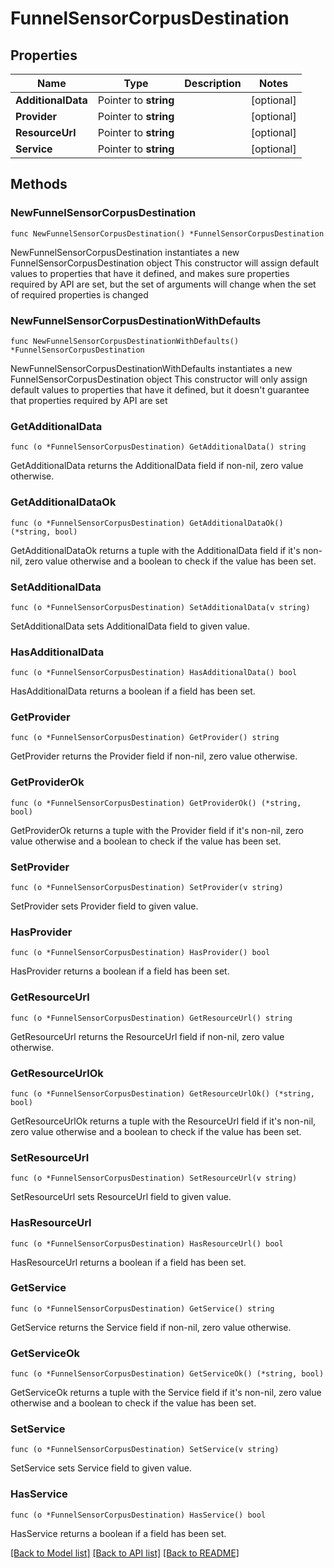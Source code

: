 # FunnelSensorCorpusDestination

## Properties

Name | Type | Description | Notes
------------ | ------------- | ------------- | -------------
**AdditionalData** | Pointer to **string** |  | [optional] 
**Provider** | Pointer to **string** |  | [optional] 
**ResourceUrl** | Pointer to **string** |  | [optional] 
**Service** | Pointer to **string** |  | [optional] 

## Methods

### NewFunnelSensorCorpusDestination

`func NewFunnelSensorCorpusDestination() *FunnelSensorCorpusDestination`

NewFunnelSensorCorpusDestination instantiates a new FunnelSensorCorpusDestination object
This constructor will assign default values to properties that have it defined,
and makes sure properties required by API are set, but the set of arguments
will change when the set of required properties is changed

### NewFunnelSensorCorpusDestinationWithDefaults

`func NewFunnelSensorCorpusDestinationWithDefaults() *FunnelSensorCorpusDestination`

NewFunnelSensorCorpusDestinationWithDefaults instantiates a new FunnelSensorCorpusDestination object
This constructor will only assign default values to properties that have it defined,
but it doesn't guarantee that properties required by API are set

### GetAdditionalData

`func (o *FunnelSensorCorpusDestination) GetAdditionalData() string`

GetAdditionalData returns the AdditionalData field if non-nil, zero value otherwise.

### GetAdditionalDataOk

`func (o *FunnelSensorCorpusDestination) GetAdditionalDataOk() (*string, bool)`

GetAdditionalDataOk returns a tuple with the AdditionalData field if it's non-nil, zero value otherwise
and a boolean to check if the value has been set.

### SetAdditionalData

`func (o *FunnelSensorCorpusDestination) SetAdditionalData(v string)`

SetAdditionalData sets AdditionalData field to given value.

### HasAdditionalData

`func (o *FunnelSensorCorpusDestination) HasAdditionalData() bool`

HasAdditionalData returns a boolean if a field has been set.

### GetProvider

`func (o *FunnelSensorCorpusDestination) GetProvider() string`

GetProvider returns the Provider field if non-nil, zero value otherwise.

### GetProviderOk

`func (o *FunnelSensorCorpusDestination) GetProviderOk() (*string, bool)`

GetProviderOk returns a tuple with the Provider field if it's non-nil, zero value otherwise
and a boolean to check if the value has been set.

### SetProvider

`func (o *FunnelSensorCorpusDestination) SetProvider(v string)`

SetProvider sets Provider field to given value.

### HasProvider

`func (o *FunnelSensorCorpusDestination) HasProvider() bool`

HasProvider returns a boolean if a field has been set.

### GetResourceUrl

`func (o *FunnelSensorCorpusDestination) GetResourceUrl() string`

GetResourceUrl returns the ResourceUrl field if non-nil, zero value otherwise.

### GetResourceUrlOk

`func (o *FunnelSensorCorpusDestination) GetResourceUrlOk() (*string, bool)`

GetResourceUrlOk returns a tuple with the ResourceUrl field if it's non-nil, zero value otherwise
and a boolean to check if the value has been set.

### SetResourceUrl

`func (o *FunnelSensorCorpusDestination) SetResourceUrl(v string)`

SetResourceUrl sets ResourceUrl field to given value.

### HasResourceUrl

`func (o *FunnelSensorCorpusDestination) HasResourceUrl() bool`

HasResourceUrl returns a boolean if a field has been set.

### GetService

`func (o *FunnelSensorCorpusDestination) GetService() string`

GetService returns the Service field if non-nil, zero value otherwise.

### GetServiceOk

`func (o *FunnelSensorCorpusDestination) GetServiceOk() (*string, bool)`

GetServiceOk returns a tuple with the Service field if it's non-nil, zero value otherwise
and a boolean to check if the value has been set.

### SetService

`func (o *FunnelSensorCorpusDestination) SetService(v string)`

SetService sets Service field to given value.

### HasService

`func (o *FunnelSensorCorpusDestination) HasService() bool`

HasService returns a boolean if a field has been set.


[[Back to Model list]](../README.md#documentation-for-models) [[Back to API list]](../README.md#documentation-for-api-endpoints) [[Back to README]](../README.md)


